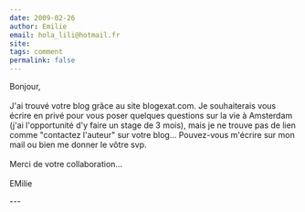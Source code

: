 ```yaml
---
date: 2009-02-26
author: Emilie
email: hola_lili@hotmail.fr
site: 
tags: comment
permalink: false
---
```


<p>Bonjour,<br />
<br />
J'ai trouvé votre blog grâce au site blogexat.com. Je souhaiterais vous écrire en privé pour vous poser quelques questions sur la vie à Amsterdam (j'ai l'opportunité d'y faire un stage de 3 mois), mais je ne trouve pas de lien comme &quot;contactez l'auteur&quot; sur votre blog... Pouvez-vous m'écrire sur mon mail ou bien me donner le vôtre svp.<br />
<br />
Merci de votre collaboration...<br />
<br />
EMilie</p>
---